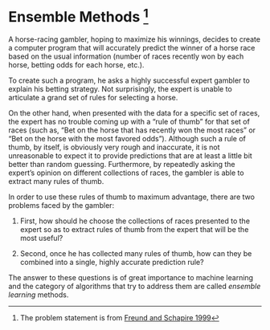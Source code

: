 # Ensemble Methods [^1]

[^1]: The problem statement is from [Freund and Schapire 1999](https://cseweb.ucsd.edu/~yfreund/papers/IntroToBoosting.pdf) 

A horse-racing gambler, hoping to maximize his winnings, decides to create a computer program
that will accurately predict the winner of a horse race based on the usual information (number of
races recently won by each horse, betting odds for each horse, etc.). 

To create such a program, he asks a highly successful expert gambler to explain his betting strategy. Not surprisingly, the expert
is unable to articulate a grand set of rules for selecting a horse. 

On the other hand, when presented
with the data for a specific set of races, the expert has no trouble coming up with a “rule of thumb”
for that set of races (such as, “Bet on the horse that has recently won the most races” or “Bet on
the horse with the most favored odds”). Although such a rule of thumb, by itself, is obviously very
rough and inaccurate, it is not unreasonable to expect it to provide predictions that are at least a
little bit better than random guessing. Furthermore, by repeatedly asking the expert’s opinion on
different collections of races, the gambler is able to extract many rules of thumb.

In order to use these rules of thumb to maximum advantage, there are two problems faced by
the gambler: 

1. First, how should he choose the collections of races presented to the expert so as to
extract rules of thumb from the expert that will be the most useful? 

2. Second, once he has collected
many rules of thumb, how can they be combined into a single, highly accurate prediction rule?

The answer to these questions is of great importance to machine learning and the category of algorithms that try to address them are called _ensemble learning_ methods.